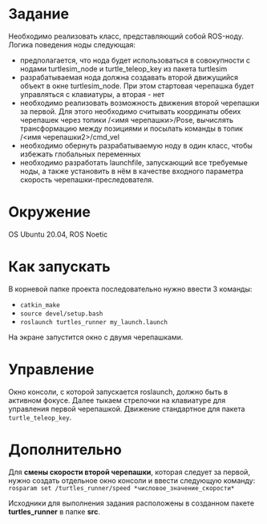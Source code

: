 # Задание
Необходимо реализовать класс, представляющий собой ROS-ноду. Логика поведения ноды следующая:
* предполагается, что нода будет использоваться в совокупности с нодами turtlesim_node и turtle_teleop_key из пакета turtlesim
* разрабатываемая нода должна создавать второй движущийся объект в окне turtlesim_node. При этом стартовая черепашка будет управляться с клавиатуры, а вторая - нет
* необходимо реализовать возможность движения второй черепашки за первой. Для этого необходимо считывать координаты обеих черепашек через топики /<имя черепашки>/Pose, вычислять трансформацию между позициями и посылать команды в топик /<имя черепашки2>/cmd_vel
* необходимо обернуть разрабатываемую ноду в один класс, чтобы избежать глобальных переменных
* необходимо разработать launchfile, запускающий все требуемые ноды, а также установить в нём в качестве входного параметра скорость черепашки-преследователя.

# Окружение
OS Ubuntu 20.04, ROS Noetic

# Как запускать
В корневой папке проекта последовательно нужно ввести 3 команды:
* `catkin_make`
* `source devel/setup.bash`
* `roslaunch turtles_runner my_launch.launch`

На экране запустится окно с двумя черепашками.

# Управление
Окно консоли, с которой запускается roslaunch, должно быть в активном фокусе. Далее тыкаем стрелочки на клавиатуре для управления первой черепашкой. Движение стандартное для пакета `turtle_teleop_key`.

# Дополнительно
Для **смены скорости второй черепашки**, которая следует за первой, нужно создать отдельное окно консоли и ввести следующую команду:
`rosparam set /turtles_runner/speed *числовое_значение_скорости*`

Исходники для выполнения задания расположены в созданном пакете **turtles_runner** в папке **src**.
